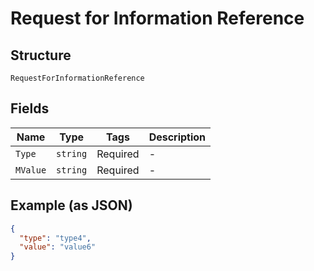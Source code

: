 
# Request for Information Reference

## Structure

`RequestForInformationReference`

## Fields

| Name | Type | Tags | Description |
|  --- | --- | --- | --- |
| `Type` | `string` | Required | - |
| `MValue` | `string` | Required | - |

## Example (as JSON)

```json
{
  "type": "type4",
  "value": "value6"
}
```

